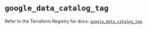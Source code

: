 # `google_data_catalog_tag`

Refer to the Terraform Registry for docs: [`google_data_catalog_tag`](https://registry.terraform.io/providers/hashicorp/google/5.29.1/docs/resources/data_catalog_tag).
